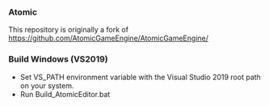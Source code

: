 ### Atomic


This repository is originally a fork of https://github.com/AtomicGameEngine/AtomicGameEngine/

### Build Windows (VS2019)

- Set VS_PATH environment variable with the Visual Studio 2019 root path on your system.
- Run Build_AtomicEditor.bat